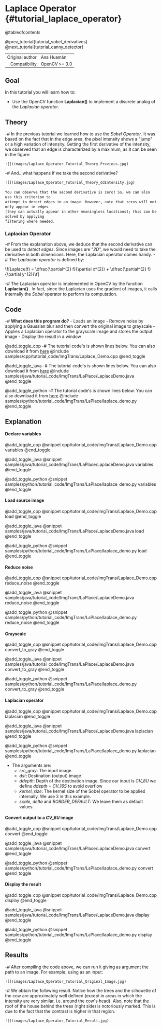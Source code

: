 Laplace Operator {#tutorial_laplace_operator}
================

@tableofcontents

@prev_tutorial{tutorial_sobel_derivatives}
@next_tutorial{tutorial_canny_detector}

|    |    |
| -: | :- |
| Original author | Ana Huamán |
| Compatibility | OpenCV >= 3.0 |

Goal
----

In this tutorial you will learn how to:

-   Use the OpenCV function **Laplacian()** to implement a discrete analog of the *Laplacian
    operator*.

Theory
------

-#  In the previous tutorial we learned how to use the *Sobel Operator*. It was based on the fact
    that in the edge area, the pixel intensity shows a "jump" or a high variation of intensity.
    Getting the first derivative of the intensity, we observed that an edge is characterized by a
    maximum, as it can be seen in the figure:

    ![](images/Laplace_Operator_Tutorial_Theory_Previous.jpg)

-#  And...what happens if we take the second derivative?

    ![](images/Laplace_Operator_Tutorial_Theory_ddIntensity.jpg)

    You can observe that the second derivative is zero! So, we can also use this criterion to
    attempt to detect edges in an image. However, note that zeros will not only appear in edges
    (they can actually appear in other meaningless locations); this can be solved by applying
    filtering where needed.

### Laplacian Operator

-#  From the explanation above, we deduce that the second derivative can be used to *detect edges*.
    Since images are "*2D*", we would need to take the derivative in both dimensions. Here, the
    Laplacian operator comes handy.
-#  The *Laplacian operator* is defined by:

\f[Laplace(f) = \dfrac{\partial^{2} f}{\partial x^{2}} + \dfrac{\partial^{2} f}{\partial y^{2}}\f]

-#  The Laplacian operator is implemented in OpenCV by the function **Laplacian()** . In fact,
    since the Laplacian uses the gradient of images, it calls internally the *Sobel* operator to
    perform its computation.

Code
----

-#  **What does this program do?**
    -   Loads an image
    -   Remove noise by applying a Gaussian blur and then convert the original image to grayscale
    -   Applies a Laplacian operator to the grayscale image and stores the output image
    -   Display the result in a window

@add_toggle_cpp
-#  The tutorial code's is shown lines below. You can also download it from
    [here](https://raw.githubusercontent.com/opencv/opencv/master/samples/cpp/tutorial_code/ImgTrans/Laplace_Demo.cpp)
    @include samples/cpp/tutorial_code/ImgTrans/Laplace_Demo.cpp
@end_toggle

@add_toggle_java
-#  The tutorial code's is shown lines below. You can also download it from
    [here](https://raw.githubusercontent.com/opencv/opencv/master/samples/java/tutorial_code/ImgTrans/LaPlace/LaplaceDemo.java)
    @include samples/java/tutorial_code/ImgTrans/LaPlace/LaplaceDemo.java
@end_toggle

@add_toggle_python
-#  The tutorial code's is shown lines below. You can also download it from
    [here](https://raw.githubusercontent.com/opencv/opencv/master/samples/python/tutorial_code/ImgTrans/LaPlace/laplace_demo.py)
    @include samples/python/tutorial_code/ImgTrans/LaPlace/laplace_demo.py
@end_toggle

Explanation
-----------

#### Declare variables

@add_toggle_cpp
@snippet cpp/tutorial_code/ImgTrans/Laplace_Demo.cpp variables
@end_toggle

@add_toggle_java
@snippet samples/java/tutorial_code/ImgTrans/LaPlace/LaplaceDemo.java variables
@end_toggle

@add_toggle_python
@snippet samples/python/tutorial_code/ImgTrans/LaPlace/laplace_demo.py variables
@end_toggle

#### Load source image

@add_toggle_cpp
@snippet cpp/tutorial_code/ImgTrans/Laplace_Demo.cpp load
@end_toggle

@add_toggle_java
@snippet samples/java/tutorial_code/ImgTrans/LaPlace/LaplaceDemo.java load
@end_toggle

@add_toggle_python
@snippet samples/python/tutorial_code/ImgTrans/LaPlace/laplace_demo.py load
@end_toggle

#### Reduce noise

@add_toggle_cpp
@snippet cpp/tutorial_code/ImgTrans/Laplace_Demo.cpp reduce_noise
@end_toggle

@add_toggle_java
@snippet samples/java/tutorial_code/ImgTrans/LaPlace/LaplaceDemo.java reduce_noise
@end_toggle

@add_toggle_python
@snippet samples/python/tutorial_code/ImgTrans/LaPlace/laplace_demo.py reduce_noise
@end_toggle

#### Grayscale

@add_toggle_cpp
@snippet cpp/tutorial_code/ImgTrans/Laplace_Demo.cpp convert_to_gray
@end_toggle

@add_toggle_java
@snippet samples/java/tutorial_code/ImgTrans/LaPlace/LaplaceDemo.java convert_to_gray
@end_toggle

@add_toggle_python
@snippet samples/python/tutorial_code/ImgTrans/LaPlace/laplace_demo.py convert_to_gray
@end_toggle

#### Laplacian operator

@add_toggle_cpp
@snippet cpp/tutorial_code/ImgTrans/Laplace_Demo.cpp laplacian
@end_toggle

@add_toggle_java
@snippet samples/java/tutorial_code/ImgTrans/LaPlace/LaplaceDemo.java laplacian
@end_toggle

@add_toggle_python
@snippet samples/python/tutorial_code/ImgTrans/LaPlace/laplace_demo.py laplacian
@end_toggle

-   The arguments are:
    -   *src_gray*: The input image.
    -   *dst*: Destination (output) image
    -   *ddepth*: Depth of the destination image. Since our input is *CV_8U* we define *ddepth* =
        *CV_16S* to avoid overflow
    -   *kernel_size*: The kernel size of the Sobel operator to be applied internally. We use 3 in
        this example.
    -   *scale*, *delta* and *BORDER_DEFAULT*: We leave them as default values.

#### Convert output to a *CV_8U* image

@add_toggle_cpp
@snippet cpp/tutorial_code/ImgTrans/Laplace_Demo.cpp convert
@end_toggle

@add_toggle_java
@snippet samples/java/tutorial_code/ImgTrans/LaPlace/LaplaceDemo.java convert
@end_toggle

@add_toggle_python
@snippet samples/python/tutorial_code/ImgTrans/LaPlace/laplace_demo.py convert
@end_toggle

#### Display the result

@add_toggle_cpp
@snippet cpp/tutorial_code/ImgTrans/Laplace_Demo.cpp display
@end_toggle

@add_toggle_java
@snippet samples/java/tutorial_code/ImgTrans/LaPlace/LaplaceDemo.java display
@end_toggle

@add_toggle_python
@snippet samples/python/tutorial_code/ImgTrans/LaPlace/laplace_demo.py display
@end_toggle

Results
-------

-#  After compiling the code above, we can run it giving as argument the path to an image. For
    example, using as an input:

    ![](images/Laplace_Operator_Tutorial_Original_Image.jpg)

-#  We obtain the following result. Notice how the trees and the silhouette of the cow are
    approximately well defined (except in areas in which the intensity are very similar, i.e. around
    the cow's head). Also, note that the roof of the house behind the trees (right side) is
    notoriously marked. This is due to the fact that the contrast is higher in that region.

    ![](images/Laplace_Operator_Tutorial_Result.jpg)
